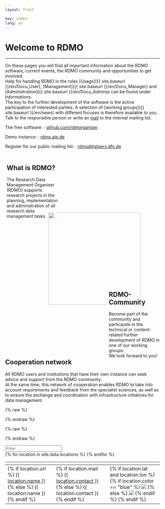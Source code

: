 ```yaml
---
layout: front

key: index
lang: en
---
```


# Welcome to RDMO
<hr>

On these pages you will find all important information about the RDMO software, current events, the RDMO community and opportunities to get involved. <br/>
Help for handling RDMO in the roles [Usage]({{ site.baseurl }}/en/Docu_User), [Management]({{ site.baseurl }}/en/Docu_Manager) and [Administration]({{ site.baseurl }}/en/Docu_Admins) can be found under <i>Informations</i>.<br/>
The key to the further development of the software is the active participation of interested parties. A selection of [working groups]({{ site.baseurl }}/en/news) with different focuses is therefore available to you. Talk to the responsible person or write an <a href="mailto:rdmo-contact@listserv.dfn.de">mail</a> to the internal mailing list.<br/>

The free software:
: [github.com/rdmorganiser](https://github.com/rdmorganiser)

Demo instance:
: [rdmo.aip.de](https://rdmo.aip.de)

Register for our public mailing list:
: [rdmo@listserv.dfn.de](https://www.listserv.dfn.de/sympa/info/rdmo)

<div style="width: 35%;margin-top: 1%; padding:5px;">
<h2>What is RDMO?</h2>
The Research Data Management Organiser (RDMO) supports research projects in the planning, implementation and administration of all research data management tasks.
</div>

<div style=" margin-left:28%;margin-top: -5%;">
<img src="../img/3.Möglichkeit.PNG" style="width: 300px;"/>
</div>

<div style="width: 33%; margin-left:67%;margin-top: -15%;float: right;">
<h2>RDMO-Community</h2>
Become part of the community and participate in the technical or content-related further development of RDMO in one of our working groups.<br/>
We look forward to you!
</div>

<h2>Cooperation network</h2>
All RDMO users and institutions that have their own instance can seek advice and support from the RDMO community.<br/>
At the same time, this network of cooperation enables RDMO to take into account requirements and feedback from the specialist sciences, as well as to ensure the exchange and coordination with infrastructure initiatives for data management.

<link rel="stylesheet" href="../css/leaflet.css" />

<script>
    var _locations = {{ site.data.locations | jsonify }};
</script>

{% raw  %}
<script id="popup-template" type="text/x-handlebars-template">

<h4>{{name}}</h4>

<dl>
    {{#if url}}
        <dt>URL</dt>
        <dd><a href="{{url}}" target="_blank">{{url}}</a></dd>
    {{/if}}
    {{#if contact}}
        <dt>Kontakt</dt>
        <dd>{{contact}}</dd>
    {{/if}}
    {{#if discipline}}
        <dt>Disziplin</dt>
        <dd>{{discipline}}</dd>
    {{/if}}
    {{#if description}}
        <dt>Beschreibung</dt>
        <dd>{{description}}</dd>
    {{/if}}
</dl>

</script>
{% endraw %}

{% raw  %}
<script id="legend-template" type="text/x-handlebars-template">

<p>
    <img src="../img/icons/marker-icon-blue.png" /> Produktiv-Instanzen
</p>
<p>
    <img src="../img/icons/marker-icon-grey.png" /> Test-Instanzen
</p>

</script>
{% endraw %}

<script src="../js/func.js"></script>
<script src="../js/handlebars.min.js"></script>
<script src="../js/leaflet.js"></script>
<script src="../js/map.js"></script>

<script src="../js/tablesorter.min.js"></script>
<script src="../js/tablesorter.widgets.js"></script>
<link rel="stylesheet" type="text/css" href="../css/table.css">

<div id="map" class="map"></div>
<div>
    <div class="no_entries"></div>
    <input class="tabfilter" type="search" data-column="all" placeholder="Filter">
</div>

<table id="partners" class="tablesorter">
    <thead>
        <th class="name"></th>
        <th class="contact"></th>
        <th class="instance"></th>
    </thead>
    <tbody>
        {% for location in site.data.locations %}
            <tr>
                <td class="name">
                    {% if location.url %}
                        <a href="{{ location.url }}">{{ location.name }}</a>
                    {% else %}
                        {{ location.name }}
                    {% endif %}
                </td>
                <td class="contact">
                    {% if location.mail %}
                        <a href="{{ location.mail }}">{{ location.contact }}</a>
                    {% else %}
                           {{ location.contact }}
                    {% endif %}
                </td>
                <td id="{{ location.name | slugify: latin }}" class="instance">
                    {% if location.lat and location.lon %}
                        {% if location.color == "blue" %}
                            <img src="../img/icons/marker-icon-blue.png" />
                        {% else %}
                            <img src="../img/icons/marker-icon-grey.png" />
                        {% endif %}
                        <script>
                            $("#{{ location.name | slugify }}")
                            .on("click", function(){
                                open_marker(
                                    "{{ location.name | slugify }}",
                                    [{{ location.lat }}, {{ location.lon }}],
                                    "{{ location.description | size }}"
                                );
                            });
                        </script>
                    {% endif %}
                </td>
            </tr>
        {% endfor %}
    </tbody>
</table>

<script>
    $(document).ready(function() {
        init_table();
    });
</script>